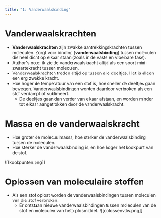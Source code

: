 ```yaml
---
title: "1: Vanderwaalsbinding"
---
```

# Vanderwaalskrachten
- **Vanderwaalskrachten** zijn zwakke aantrekkingskrachten tussen moleculen. Zorgt voor binding (**vanderwaalsbinding**) tussen moleculen die heel dicht op elkaar staan (zoals in de vaste en vloeibare fase).
- Author's note: ik zie de vanderwaalskracht altijd als een soort mini-zwaartekracht tussen moleculen.
- Vanderwaalskrachten treden altijd op tussen alle deeltjes. Het is alleen een erg zwakke kracht.
- Hoe hoger de temperatuur van een stof is, hoe sneller de deeltjes gaan bewegen. Vanderwaalsbindingen worden daardoor verbroken als een stof verdampt of sublimeert.
	- De deeltjes gaan dan verder van elkaar afstaan, en worden minder tot elkaar aangetrokken door de vanderwaalskracht.
# Massa en de vanderwaalskracht
- Hoe groter de molecuulmassa, hoe sterker de vanderwaalsbinding tussen de moleculen.
- Hoe sterker de vanderwaalsbinding is, en hoe hoger het kookpunt van de stof.

![[kookpunten.png]]
# Oplossen van moleculaire stoffen
- Als een stof oplost worden de vanderwaalsbindingen tussen moleculen van die stof verbroken.
	- Er ontstaan nieuwe vanderwaalsbindingen tussen moleculen van de stof en moleculen van heto plosmiddel.
![[oplossenvdw.png]]